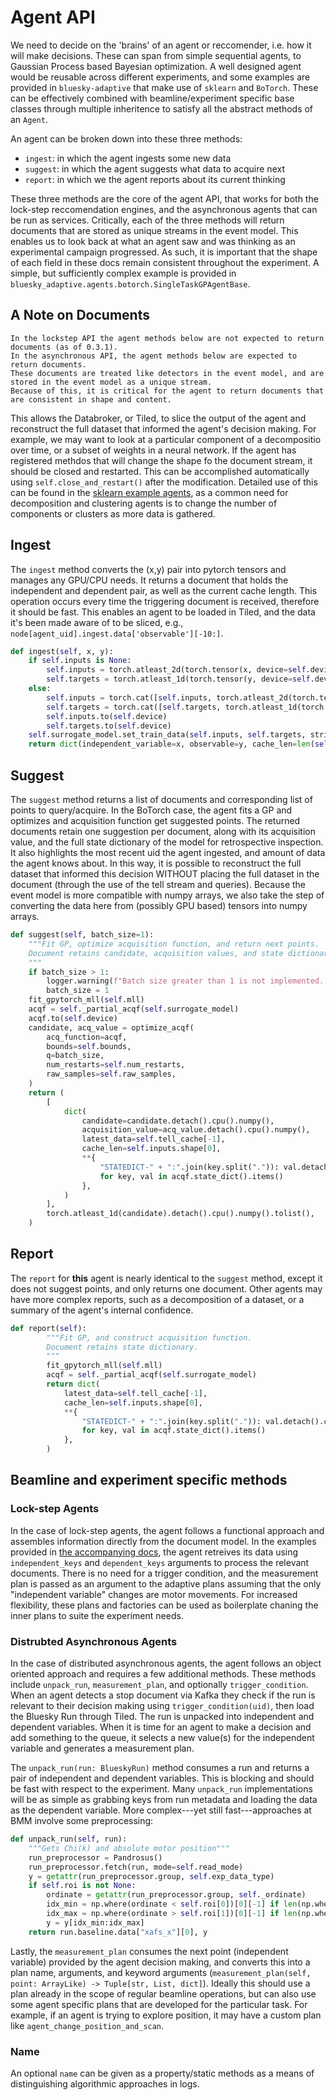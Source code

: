 # Agent API

We need to decide on the 'brains' of an agent or reccomender, i.e. how it will make decisions. These can span from simple sequential agents, to Gaussian Process based Bayesian optimization.
A well designed agent would be reusable across different experiments, and some examples are provided in `bluesky-adaptive` that make use of `sklearn` and `BoTorch`.
These can be effectively combined with beamline/experiment specific base classes through multiple inheritence to satisfy all the abstract methods of an `Agent`.

An agent can be broken down into these three methods:

- `ingest`: in which the agent ingests some new data
- `suggest`: in which the agent suggests what data to acquire next
- `report`: in which we the agent reports about its current thinking

These three methods are the core of the agent API, that works for both the lock-step reccomendation engines, and the asynchronous agents that can be run as services.
Critically, each of the three methods will return documents that are stored as unique streams in the event model. This enables us to look back at what an agent saw and was thinking as an experimental campaign progressed. As such, it is important that the shape of each field in these docs remain consistent throughout the experiment.
A simple, but sufficiently complex example is provided in `bluesky_adaptive.agents.botorch.SingleTaskGPAgentBase`.

## A Note on Documents

```{note}
In the lockstep API the agent methods below are not expected to return documents (as of 0.3.1). 
In the asynchronous API, the agent methods below are expected to return documents.
These documents are treated like detectors in the event model, and are stored in the event model as a unique stream.
Because of this, it is critical for the agent to return documents that are consistent in shape and content.
```

This allows the Databroker, or Tiled, to slice the output of the agent and reconstruct the full dataset that informed the agent's decision making.
For example, we may want to look at a particular component of a decompositio over time, or a subset of weights in a neural network. 
If the agent has registered methdos that will change the shape fo the document stream, it should be closed and restarted. 
This can be accomplished automatically using `self.close_and_restart()` after the modification.
Detailed use of this can be found in the [sklearn example agents](../reference/example-agents.md), as a common need for decomposition and clustering agents is to change the number of components or clusters as more data is gathered. 

## Ingest

The `ingest` method converts the (x,y) pair into pytorch tensors and manages any GPU/CPU needs. It returns a document that holds the independent and dependent pair, as well as the current cache length.
This operation occurs every time the triggering document is received, therefore it should be fast.
This enables an agent to be loaded in Tiled, and the data it's been made aware of to be sliced, e.g., ```node[agent_uid].ingest.data['observable'][-10:]```.

```python
def ingest(self, x, y):
    if self.inputs is None:
        self.inputs = torch.atleast_2d(torch.tensor(x, device=self.device))
        self.targets = torch.atleast_1d(torch.tensor(y, device=self.device))
    else:
        self.inputs = torch.cat([self.inputs, torch.atleast_2d(torch.tensor(x, device=self.device))], dim=0)
        self.targets = torch.cat([self.targets, torch.atleast_1d(torch.tensor(y, device=self.device))], dim=0)
        self.inputs.to(self.device)
        self.targets.to(self.device)
    self.surrogate_model.set_train_data(self.inputs, self.targets, strict=False)
    return dict(independent_variable=x, observable=y, cache_len=len(self.targets))
```

## Suggest

The `suggest` method returns a list of documents and corresponding list of points to query/acquire.
In the BoTorch case, the agent fits a GP and optimizes and acquisition function get suggested points.
The returned documents retain one suggestion per document, along with its acquisition value, and the full state dictionary of the model for retrospective inspection.
It also highlights the most recent uid the agent ingested, and amount of data the agent knows about. In this way, it is possible to reconstruct the full dataset that informed this decision WITHOUT placing the full dataset in the document (through the use of the tell stream and queries).
Because the event model is more compatible with numpy arrays, we also take the step of converting the data here from (possibly GPU based) tensors into numpy arrays.

```python
def suggest(self, batch_size=1):
    """Fit GP, optimize acquisition function, and return next points.
    Document retains candidate, acquisition values, and state dictionary.
    """
    if batch_size > 1:
        logger.warning(f"Batch size greater than 1 is not implemented. Reducing {batch_size} to 1.")
        batch_size = 1
    fit_gpytorch_mll(self.mll)
    acqf = self._partial_acqf(self.surrogate_model)
    acqf.to(self.device)
    candidate, acq_value = optimize_acqf(
        acq_function=acqf,
        bounds=self.bounds,
        q=batch_size,
        num_restarts=self.num_restarts,
        raw_samples=self.raw_samples,
    )
    return (
        [
            dict(
                candidate=candidate.detach().cpu().numpy(),
                acquisition_value=acq_value.detach().cpu().numpy(),
                latest_data=self.tell_cache[-1],
                cache_len=self.inputs.shape[0],
                **{
                    "STATEDICT-" + ":".join(key.split(".")): val.detach().cpu().numpy()
                    for key, val in acqf.state_dict().items()
                },
            )
        ],
        torch.atleast_1d(candidate).detach().cpu().numpy().tolist(),
    )
```

## Report

The `report` for **this** agent is nearly identical to the `suggest` method, except it does not suggest points, and only returns one document. Other agents may have more complex reports, such as a decomposition of a dataset, or a summary of the agent's internal confidence.

```python
def report(self):
        """Fit GP, and construct acquisition function.
        Document retains state dictionary.
        """
        fit_gpytorch_mll(self.mll)
        acqf = self._partial_acqf(self.surrogate_model)
        return dict(
            latest_data=self.tell_cache[-1],
            cache_len=self.inputs.shape[0],
            **{
                "STATEDICT-" + ":".join(key.split(".")): val.detach().cpu().numpy()
                for key, val in acqf.state_dict().items()
            },
        )
```

## Beamline and experiment specific methods

### Lock-step Agents

In the case of lock-step agents, the agent follows a functional approach and assembles information directly from the document model.
In the examples provided in [the accompanying docs](lock-step), the agent retreives its data using `independent_keys` and `dependent_keys` arguments to process the relevant documents.
There is no need for a trigger condition, and the measurement plan is passed as an argument to the adaptive plans assuming that the only "independent variable" changes are motor movements.
For increased flexibility, these plans and factories can be used as boilerplate chaning the inner plans to suite the experiment needs.

### Distrubted Asynchronous Agents

In the case of distributed asynchronous agents, the agent follows an object oriented approach and requires a few additional methods.
These methods include `unpack_run`, `measurement_plan`, and optionally `trigger_condition`. When an agent detects a stop document via Kafka they check if the run is relevant to their decision making using `trigger_condition(uid)`, then load the Bluesky Run through Tiled.
The run is unpacked into independent and dependent variables. When it is time for an agent to make a decision and add something to the queue, it selects a new value(s) for the independent variable and generates a measurement plan.

The `unpack_run(run: BlueskyRun)` method consumes a run and returns a pair of independent and dependent variables. This is blocking and should be fast with respect to the experiment. Many `unpack_run` implementations will be as simple as grabbing keys from run metadata and loading the data as the dependent variable. More complex---yet still fast---approaches at BMM involve some preprocessing:

```python
def unpack_run(self, run):
    """Gets Chi(k) and absolute motor position"""
    run_preprocessor = Pandrosus()
    run_preprocessor.fetch(run, mode=self.read_mode)
    y = getattr(run_preprocessor.group, self.exp_data_type)
    if self.roi is not None:
        ordinate = getattr(run_preprocessor.group, self._ordinate)
        idx_min = np.where(ordinate < self.roi[0])[0][-1] if len(np.where(ordinate < self.roi[0])[0]) else None
        idx_max = np.where(ordinate > self.roi[1])[0][-1] if len(np.where(ordinate > self.roi[1])[0]) else None
        y = y[idx_min:idx_max]
    return run.baseline.data["xafs_x"][0], y
```

Lastly, the `measurement_plan` consumes the next point (independent variable) provided by the agent decision making, and converts this into a plan name, arguments, and keyword arguments (`measurement_plan(self, point: ArrayLike) -> Tuple[str, List, dict]`).
Ideally this should use a plan already in the scope of regular beamline operations, but can also use some agent specific plans that are developed for the particular task. For example, if an agent is trying to explore position, it may have a custom plan like `agent_change_position_and_scan`.

### Name 
An optional `name` can be given as a property/static methods as a means of distinguishing algorithmic approaches in logs.
